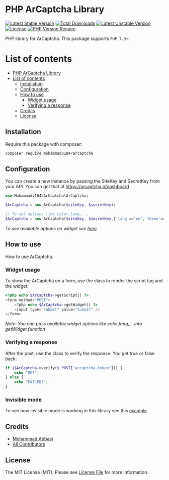 # PHP ArCaptcha Library

[![Latest Stable Version](http://poser.pugx.org/arcaptcha/arcaptcha-php/v)](https://packagist.org/packages/arcaptcha/arcaptcha-php)
[![Total Downloads](http://poser.pugx.org/arcaptcha/arcaptcha-php/downloads)](https://packagist.org/packages/arcaptcha/arcaptcha-php)
[![Latest Unstable Version](http://poser.pugx.org/arcaptcha/arcaptcha-php/v/unstable)](https://packagist.org/packages/arcaptcha/arcaptcha-php) [![License](http://poser.pugx.org/arcaptcha/arcaptcha-php/license)](https://packagist.org/packages/arcaptcha/arcaptcha-php)
[![PHP Version Require](http://poser.pugx.org/arcaptcha/arcaptcha-php/require/php)](https://packagist.org/packages/arcaptcha/arcaptcha-php)

PHP library for ArCaptcha.
This package supports `PHP 7.3+`.

# List of contents

- [PHP ArCaptcha Library](#PHP-ArCaptcha-Library)
- [List of contents](#list-of-contents)
  - [Installation](#Installation)
  - [Configuration](#Configuration)
  - [How to use](#how-to-use)
    - [Widget usage](#Widget-usage)
    - [Verifying a response](#Verifying-a-response)
  - [Credits](#credits)
  - [License](#license)

## Installation

Require this package with composer:

```bash
composer require mohammadv184/arcaptcha
```

## Configuration

You can create a new instance by passing the SiteKey and SecretKey from your API.
You can get that at https://arcaptcha.ir/dashboard

```php
use Mohammadv184\ArCaptcha\ArCaptcha;

$ArCaptcha = new ArCaptcha($siteKey, $secretKey);

// To set options like color,lang,...
$ArCaptcha = new ArCaptcha($siteKey, $secretKey,['lang'=>'en','theme'=>'dark']);

```

_To see available options on widget see [here](https://docs.arcaptcha.ir/docs/configuration#arcaptcha-container-configuration)_

## How to use

How to use ArCaptcha.

### Widget usage

To show the ArCaptcha on a form, use the class to render the script tag and the widget.

```php
<?php echo $ArCaptcha->getScript() ?>
<form method="POST">
    <?php echo $ArCaptcha->getWidget() ?>
    <input type="submit" value="Submit" />
</form>
```

_Note: You can pass available widget options like color,lang,... into getWidget function_

### Verifying a response

After the post, use the class to verify the response.
You get true or false back:

```php
if ($ArCaptcha->verify($_POST["arcaptcha-token"])) {
    echo "OK!";
} else {
    echo "FAILED!";
}
```

### Invisible mode

To see how invisible mode is working in this library see this [example](https://github.com/arcaptcha/arcaptcha-php-example/blob/main/without-composer/index-invisible.php)

## Credits

- [Mohammad Abbasi](https://github.com/mohammadv184)
- [All Contributors](../../contributors)

## License

The MIT License (MIT). Please see [License File](LICENSE) for more information.

